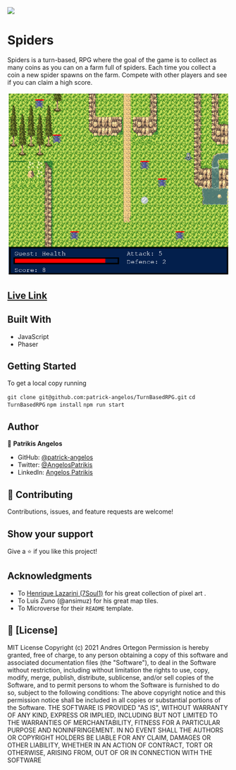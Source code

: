 ![](https://img.shields.io/badge/Microverse-blueviolet)

# Spiders

Spiders is a turn-based, RPG where the goal of the game is to collect as many coins as you can on a farm full of spiders.
Each time you collect a coin a new spider spawns on the farm. Compete with other players and see if you can claim a high score.

![](./screenshot/spiders.png)

## [Live Link](https://quizzical-aryabhata-55d239.netlify.app/)

## Built With

- JavaScript
- Phaser

## Getting Started

To get a local copy running

`git clone git@github.com:patrick-angelos/TurnBasedRPG.git`
`cd TurnBasedRPG`
`npm install`
`npm run start`

## Author

👤 **Patrikis Angelos**

- GitHub: [@patrick-angelos](https://github.com/patrick-angelos)
- Twitter: [@AngelosPatrikis](https://twitter.com/AngelosPatrikis)
- LinkedIn: [Angelos Patrikis](https://www.linkedin.com/in/angelos-patrikis-a590a61b5/)

## 🤝 Contributing

Contributions, issues, and feature requests are welcome!

## Show your support

Give a ⭐️ if you like this project!

## Acknowledgments

- To [Henrique Lazarini (7Soul1)](https://www.deviantart.com/7soul1) for his great collection of pixel art .
- To Luis Zuno (@ansimuz) for his great map tiles.
- To Microverse for their `README` template.

## 📝 [License]

MIT License Copyright (c) 2021 Andres Ortegon Permission is hereby granted, free of charge, to any person obtaining a copy of this software and associated documentation files (the "Software"), to deal in the Software without restriction, including without limitation the rights to use, copy, modify, merge, publish, distribute, sublicense, and/or sell copies of the Software, and to permit persons to whom the Software is furnished to do so, subject to the following conditions: The above copyright notice and this permission notice shall be included in all copies or substantial portions of the Software. THE SOFTWARE IS PROVIDED "AS IS", WITHOUT WARRANTY OF ANY KIND, EXPRESS OR IMPLIED, INCLUDING BUT NOT LIMITED TO THE WARRANTIES OF MERCHANTABILITY, FITNESS FOR A PARTICULAR PURPOSE AND NONINFRINGEMENT. IN NO EVENT SHALL THE AUTHORS OR COPYRIGHT HOLDERS BE LIABLE FOR ANY CLAIM, DAMAGES OR OTHER LIABILITY, WHETHER IN AN ACTION OF CONTRACT, TORT OR OTHERWISE, ARISING FROM, OUT OF OR IN CONNECTION WITH THE SOFTWARE
